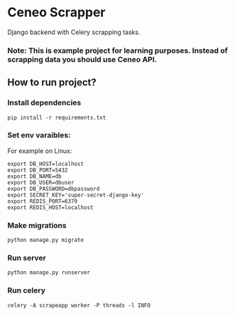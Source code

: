 # Ceneo Scrapper
Django backend with Celery scrapping tasks. 
### Note: This is example project for learning purposes. Instead of scrapping data you should use Ceneo API.
## How to run project?
### Install dependencies
```
pip install -r requirements.txt
```
### Set env varaibles:
For example on Linux:
```
export DB_HOST=localhost
export DB_PORT=5432
export DB_NAME=db
export DB_USER=dbuser
export DB_PASSWORD=dbpassword
export SECRET_KEY='super-secret-django-key'
export REDIS_PORT=6379
export REDIS_HOST=localhost
```
### Make migrations
```
python manage.py migrate
```
### Run server
```
python manage.py runserver
```
### Run celery
```
celery -A scrapeapp worker -P threads -l INFO
```